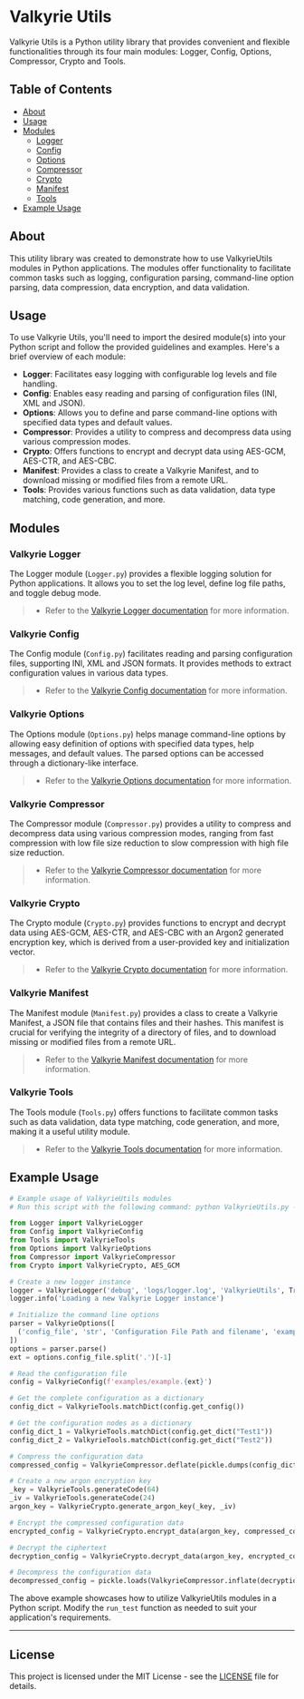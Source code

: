 # Valkyrie Utils

Valkyrie Utils is a Python utility library that provides convenient and flexible functionalities through its four main modules: Logger, Config, Options, Compressor, Crypto and Tools.

## Table of Contents

- [About](#about)
- [Usage](#usage)
- [Modules](#modules)
  - [Logger](#valkyrie-logger)
  - [Config](#valkyrie-config)
  - [Options](#valkyrie-options)
  - [Compressor](#valkyrie-compressor)
  - [Crypto](#valkyrie-crypto)
  - [Manifest](#valkyrie-manifest)
  - [Tools](#valkyrie-tools)
- [Example Usage](#example-usage)

## About

This utility library was created to demonstrate how to use ValkyrieUtils modules in Python applications. The modules 
offer functionality to facilitate common tasks such as logging, configuration parsing, command-line option parsing, 
data compression, data encryption, and data validation.

## Usage

To use Valkyrie Utils, you'll need to import the desired module(s) into your Python script and follow the provided 
guidelines and examples. Here's a brief overview of each module:

- **Logger**: Facilitates easy logging with configurable log levels and file handling.
- **Config**: Enables easy reading and parsing of configuration files (INI, XML and JSON).
- **Options**: Allows you to define and parse command-line options with specified data types and default values.
- **Compressor**: Provides a utility to compress and decompress data using various compression modes.
- **Crypto**: Offers functions to encrypt and decrypt data using AES-GCM, AES-CTR, and AES-CBC.
- **Manifest**: Provides a class to create a Valkyrie Manifest, and to download missing or modified files from a remote URL.
- **Tools**: Provides various functions such as data validation, data type matching, code generation, and more.

## Modules

### Valkyrie Logger

The Logger module (`Logger.py`) provides a flexible logging solution for Python applications. It allows you to set the log level, define log file paths, and toggle debug mode.
> - Refer to the [Valkyrie Logger documentation](./readme/logger.md) for more information.

### Valkyrie Config

The Config module (`Config.py`) facilitates reading and parsing configuration files, supporting INI, XML and JSON formats. It provides methods to extract configuration values in various data types.
> - Refer to the [Valkyrie Config documentation](./readme/config.md) for more information.

### Valkyrie Options

The Options module (`Options.py`) helps manage command-line options by allowing easy definition of options with specified data types, help messages, and default values. The parsed options can be accessed through a dictionary-like interface.
> - Refer to the [Valkyrie Options documentation](./readme/options.md) for more information.

### Valkyrie Compressor
The Compressor module (`Compressor.py`) provides a utility to compress and decompress data using various compression modes, ranging from fast compression with low file size reduction to slow compression with high file size reduction.
> - Refer to the [Valkyrie Compressor documentation](./readme/compressor.md) for more information.

### Valkyrie Crypto
The Crypto module (`Crypto.py`) provides functions to encrypt and decrypt data using AES-GCM, AES-CTR, and AES-CBC with an Argon2 generated encryption key, which is derived from a user-provided key and initialization vector.
> - Refer to the [Valkyrie Crypto documentation](./readme/crypto.md) for more information.

### Valkyrie Manifest
The Manifest module (`Manifest.py`) provides a class to create a Valkyrie Manifest, a JSON file that contains files and their hashes. This manifest is crucial for verifying the integrity of a directory of files, and to download missing or modified files from a remote URL.
> - Refer to the [Valkyrie Manifest documentation](./readme/manifest.md) for more information.

### Valkyrie Tools

The Tools module (`Tools.py`) offers functions to facilitate common tasks such as data validation, data type matching, code generation, and more, making it a useful utility module.
> - Refer to the [Valkyrie Tools documentation](./readme/tools.md) for more information.

## Example Usage

```python
# Example usage of ValkyrieUtils modules
# Run this script with the following command: python ValkyrieUtils.py --config_file examples/example.xml

from Logger import ValkyrieLogger
from Config import ValkyrieConfig
from Tools import ValkyrieTools
from Options import ValkyrieOptions
from Compressor import ValkyrieCompressor
from Crypto import ValkyrieCrypto, AES_GCM

# Create a new logger instance
logger = ValkyrieLogger('debug', 'logs/logger.log', 'ValkyrieUtils', True)
logger.info('Loading a new Valkyrie Logger instance')

# Initialize the command line options
parser = ValkyrieOptions([
  ('config_file', 'str', 'Configuration File Path and filename', 'examples/example.ini'),
])
options = parser.parse()
ext = options.config_file.split('.')[-1]

# Read the configuration file
config = ValkyrieConfig(f'examples/example.{ext}')

# Get the complete configuration as a dictionary
config_dict = ValkyrieTools.matchDict(config.get_config())

# Get the configuration nodes as a dictionary
config_dict_1 = ValkyrieTools.matchDict(config.get_dict("Test1"))
config_dict_2 = ValkyrieTools.matchDict(config.get_dict("Test2"))

# Compress the configuration data
compressed_config = ValkyrieCompressor.deflate(pickle.dumps(config_dict), 'zstd')

# Create a new argon encryption key
_key = ValkyrieTools.generateCode(64)
_iv = ValkyrieTools.generateCode(24)
argon_key = ValkyrieCrypto.generate_argon_key(_key, _iv)

# Encrypt the compressed configuration data
encrypted_config = ValkyrieCrypto.encrypt_data(argon_key, compressed_config, AES_GCM)

# Decrypt the ciphertext
decryption_config = ValkyrieCrypto.decrypt_data(argon_key, encrypted_config, AES_GCM)

# Decompress the configuration data
decompressed_config = pickle.loads(ValkyrieCompressor.inflate(decryption_config, 'zstd'))
```

The above example showcases how to utilize ValkyrieUtils modules in a Python script. Modify the `run_test` function as needed to suit your application's requirements.

---

## License

This project is licensed under the MIT License - see the [LICENSE](LICENSE) file for details.


